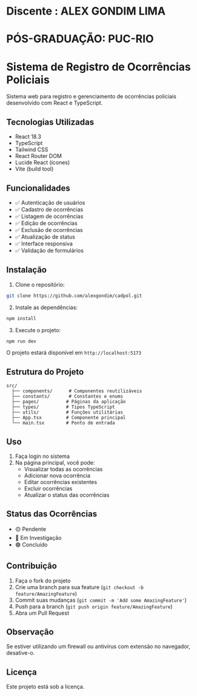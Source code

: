 
# Discente : ALEX GONDIM LIMA
# PÓS-GRADUAÇÃO: PUC-RIO 


# Sistema de Registro de Ocorrências Policiais

Sistema web para registro e gerenciamento de ocorrências policiais desenvolvido com React e TypeScript.

## Tecnologias Utilizadas

- React 18.3
- TypeScript
- Tailwind CSS
- React Router DOM
- Lucide React (ícones)
- Vite (build tool)

## Funcionalidades

- ✅ Autenticação de usuários
- ✅ Cadastro de ocorrências
- ✅ Listagem de ocorrências
- ✅ Edição de ocorrências
- ✅ Exclusão de ocorrências
- ✅ Atualização de status
- ✅ Interface responsiva
- ✅ Validação de formulários

## Instalação

1. Clone o repositório:
```bash
git clone https://github.com/alexgondim/cadpol.git
```

2. Instale as dependências:
```bash
npm install
```

3. Execute o projeto:
```bash
npm run dev
```

O projeto estará disponível em `http://localhost:5173`

## Estrutura do Projeto

```
src/
  ├── components/      # Componentes reutilizáveis
  ├── constants/       # Constantes e enums
  ├── pages/          # Páginas da aplicação
  ├── types/          # Tipos TypeScript
  ├── utils/          # Funções utilitárias
  ├── App.tsx         # Componente principal
  └── main.tsx        # Ponto de entrada
```

## Uso

1. Faça login no sistema
2. Na página principal, você pode:
   - Visualizar todas as ocorrências
   - Adicionar nova ocorrência
   - Editar ocorrências existentes
   - Excluir ocorrências
   - Atualizar o status das ocorrências

## Status das Ocorrências

- 🟡 Pendente
- 🔵 Em Investigação
- 🟢 Concluído

## Contribuição

1. Faça o fork do projeto
2. Crie uma branch para sua feature (`git checkout -b feature/AmazingFeature`)
3. Commit suas mudanças (`git commit -m 'Add some AmazingFeature'`)
4. Push para a branch (`git push origin feature/AmazingFeature`)
5. Abra um Pull Request


## Observação
Se estiver utilizando um firewall ou antivírus com extensão no navegador, desative-o.

## Licença

Este projeto está sob a licença.
